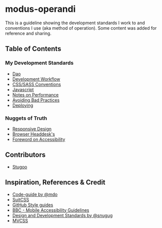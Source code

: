 modus-operandi
==============

This is a guideline showing the development standards I work to and conventions I use (aka method of operation). Some content was added for reference and sharing.

## Table of Contents

### My Development Standards
+ [Dao](dao.md)
+ [Development Workflow](workflow.md)
+ [CSS/SASS Conventions](styles.md)
+ [Javascript](javascript.md)
+ [Notes on Performance](performance.md)
+ [Avoiding Bad Practices](bad-practices.md)
+ [Deploying](deployment.md)

### Nuggets of Truth
+ [Responsive Design](responsive-design.md)
+ [Browser Headdesk's](browser-caveats.md)
+ [Foreword on Accessibility](accessibility.md)

## Contributors
+ [Stugoo](http://stugoo.co.uk)

## Inspiration, References & Credit
* [Code-guide by @mdo](http://mdo.github.io/code-guide/)
* [SuitCSS](https://github.com/suitcss/suit/blob/master/doc/naming-conventions.md)
* [GitHub Style guides](https://github.com/styleguide)
* [BBC - Mobile Accessibility Guidelines](http://www.bbc.co.uk/guidelines/futuremedia/accessibility/mobile/developers)
* [Design and Development Standards by @snugug](https://github.com/Snugug/north#responsive-web-design)
* [MVCSS](http://mvcss.github.io/)
